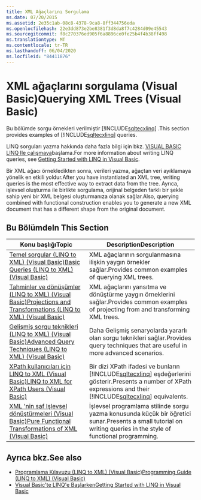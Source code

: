 ```yaml
---
title: XML Ağaçlarını Sorgulama
ms.date: 07/20/2015
ms.assetid: 2e35c1ab-08c8-4378-9ca8-8ff344756eda
ms.openlocfilehash: 22e3dd873e2be8381f3d8da8f7c4284d09e45543
ms.sourcegitcommit: f8c270376ed905f6a8896ce0fe25b4f4b38ff498
ms.translationtype: MT
ms.contentlocale: tr-TR
ms.lasthandoff: 06/04/2020
ms.locfileid: "84411876"
---
```

# <a name="querying-xml-trees-visual-basic"></a><span data-ttu-id="ad846-102">XML ağaçlarını sorgulama (Visual Basic)</span><span class="sxs-lookup"><span data-stu-id="ad846-102">Querying XML Trees (Visual Basic)</span></span>
<span data-ttu-id="ad846-103">Bu bölümde sorgu örnekleri verilmiştir [!INCLUDE[sqltecxlinq](~/includes/sqltecxlinq-md.md)] .</span><span class="sxs-lookup"><span data-stu-id="ad846-103">This section provides examples of [!INCLUDE[sqltecxlinq](~/includes/sqltecxlinq-md.md)] queries.</span></span>  
  
 <span data-ttu-id="ad846-104">LINQ sorguları yazma hakkında daha fazla bilgi için bkz. [VISUAL BASIC LINQ Ile çalışmaya](getting-started-with-linq.md)başlama.</span><span class="sxs-lookup"><span data-stu-id="ad846-104">For more information about writing LINQ queries, see [Getting Started with LINQ in Visual Basic](getting-started-with-linq.md).</span></span>  
  
 <span data-ttu-id="ad846-105">Bir XML ağacı örnekledikten sonra, verileri yazma, ağaçtan veri ayıklamaya yönelik en etkili yoldur.</span><span class="sxs-lookup"><span data-stu-id="ad846-105">After you have instantiated an XML tree, writing queries is the most effective way to extract data from the tree.</span></span> <span data-ttu-id="ad846-106">Ayrıca, işlevsel oluşturma ile birlikte sorgulama, orijinal belgeden farklı bir şekle sahip yeni bir XML belgesi oluşturmanıza olanak sağlar.</span><span class="sxs-lookup"><span data-stu-id="ad846-106">Also, querying combined with functional construction enables you to generate a new XML document that has a different shape from the original document.</span></span>  
  
## <a name="in-this-section"></a><span data-ttu-id="ad846-107">Bu Bölümde</span><span class="sxs-lookup"><span data-stu-id="ad846-107">In This Section</span></span>  
  
|<span data-ttu-id="ad846-108">Konu başlığı</span><span class="sxs-lookup"><span data-stu-id="ad846-108">Topic</span></span>|<span data-ttu-id="ad846-109">Description</span><span class="sxs-lookup"><span data-stu-id="ad846-109">Description</span></span>|  
|-----------|-----------------|  
|[<span data-ttu-id="ad846-110">Temel sorgular (LINQ to XML) (Visual Basic)</span><span class="sxs-lookup"><span data-stu-id="ad846-110">Basic Queries (LINQ to XML) (Visual Basic)</span></span>](basic-queries-linq-to-xml.md)|<span data-ttu-id="ad846-111">XML ağaçlarının sorgulanmasına ilişkin yaygın örnekler sağlar.</span><span class="sxs-lookup"><span data-stu-id="ad846-111">Provides common examples of querying XML trees.</span></span>|  
|[<span data-ttu-id="ad846-112">Tahminler ve dönüşümler (LINQ to XML) (Visual Basic)</span><span class="sxs-lookup"><span data-stu-id="ad846-112">Projections and Transformations (LINQ to XML) (Visual Basic)</span></span>](projections-and-transformations-linq-to-xml.md)|<span data-ttu-id="ad846-113">XML ağaçlarını yansıtma ve dönüştürme yaygın örneklerini sağlar.</span><span class="sxs-lookup"><span data-stu-id="ad846-113">Provides common examples of projecting from and transforming XML trees.</span></span>|  
|[<span data-ttu-id="ad846-114">Gelişmiş sorgu teknikleri (LINQ to XML) (Visual Basic)</span><span class="sxs-lookup"><span data-stu-id="ad846-114">Advanced Query Techniques (LINQ to XML) (Visual Basic)</span></span>](advanced-query-techniques-linq-to-xml.md)|<span data-ttu-id="ad846-115">Daha Gelişmiş senaryolarda yararlı olan sorgu teknikleri sağlar.</span><span class="sxs-lookup"><span data-stu-id="ad846-115">Provides query techniques that are useful in more advanced scenarios.</span></span>|  
|[<span data-ttu-id="ad846-116">XPath kullanıcıları için LINQ to XML (Visual Basic)</span><span class="sxs-lookup"><span data-stu-id="ad846-116">LINQ to XML for XPath Users (Visual Basic)</span></span>](linq-to-xml-for-xpath-users.md)|<span data-ttu-id="ad846-117">Bir dizi XPath ifadesi ve bunların [!INCLUDE[sqltecxlinq](~/includes/sqltecxlinq-md.md)] eşdeğerlerini gösterir.</span><span class="sxs-lookup"><span data-stu-id="ad846-117">Presents a number of XPath expressions and their [!INCLUDE[sqltecxlinq](~/includes/sqltecxlinq-md.md)] equivalents.</span></span>|  
|[<span data-ttu-id="ad846-118">XML 'nin saf Işlevsel dönüştürmeleri (Visual Basic)</span><span class="sxs-lookup"><span data-stu-id="ad846-118">Pure Functional Transformations of XML (Visual Basic)</span></span>](pure-functional-transformations-of-xml.md)|<span data-ttu-id="ad846-119">İşlevsel programlama stilinde sorgu yazma konusunda küçük bir öğretici sunar.</span><span class="sxs-lookup"><span data-stu-id="ad846-119">Presents a small tutorial on writing queries in the style of functional programming.</span></span>|  
  
## <a name="see-also"></a><span data-ttu-id="ad846-120">Ayrıca bkz.</span><span class="sxs-lookup"><span data-stu-id="ad846-120">See also</span></span>

- [<span data-ttu-id="ad846-121">Programlama Kılavuzu (LINQ to XML) (Visual Basic)</span><span class="sxs-lookup"><span data-stu-id="ad846-121">Programming Guide (LINQ to XML) (Visual Basic)</span></span>](programming-guide-linq-to-xml.md)
- [<span data-ttu-id="ad846-122">Visual Basic'te LINQ'e Başlarken</span><span class="sxs-lookup"><span data-stu-id="ad846-122">Getting Started with LINQ in Visual Basic</span></span>](getting-started-with-linq.md)
